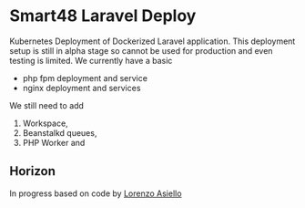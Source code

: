 # Smart48 Laravel Deploy

Kubernetes Deployment of Dockerized Laravel application. This deployment setup is still in alpha stage so cannot be used for production and even testing is limited. We currently have a basic

- php fpm deployment and service
- nginx deployment and services

We still need to add 
1. Workspace,
2. Beanstalkd queues, 
3. PHP Worker and


  ## Horizon

  In progress based on code by [Lorenzo Asiello](https://lorenzo.aiello.family/running-laravel-on-kubernetes/)
